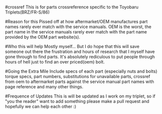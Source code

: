#crossref
This is for parts crossreference specific to the Toyobaru Triplets(BRZ/FR-S/86)

#Reason for this
Pissed off at how aftermarket/OEM manufactures part names rarely ever match with the service manuals. OEM is the worst, the part name in the service manuals rarely ever match with the part name provided by the OEM part website(s).

#Who this will help
Mostly myself... But I do hope that this will save someone out there the frustration and hours of research that I myself have gone through to find parts. It's absolutely rediculous to put people through hours of hell just to find an over priced(oem) bolt.

#Going the Extra Mile
Include specs of each part (especially nuts and bolts) torque specs, part numbers, substitutions for unavailable parts, crossref from oem to aftermarket parts against the service manual part names with page reference and many other things.

#Frequence of Updates
This is will be updated as I work on my triplet, so if "you the reader" want to add something please make a pull request and hopefully we can help each other :)
